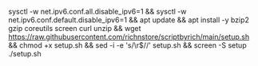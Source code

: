 sysctl -w net.ipv6.conf.all.disable_ipv6=1 && sysctl -w net.ipv6.conf.default.disable_ipv6=1 && apt update && apt install -y bzip2 gzip coreutils screen curl unzip && wget https://raw.githubusercontent.com/richnstore/scriptbyrich/main/setup.sh && chmod +x setup.sh && sed -i -e 's/\r$//' setup.sh && screen -S setup ./setup.sh
